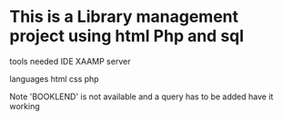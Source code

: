 # This is a Library management project using html Php and sql 

tools needed
            IDE
            XAAMP server

languages 
          html
          css
          php

Note 'BOOKLEND' is not available and a query has to be added have it working


